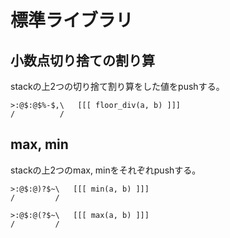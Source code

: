 # 標準ライブラリ

## 小数点切り捨ての割り算
stackの上2つの切り捨て割り算をした値をpushする。
```
>:@$:@$%-$,\   [[[ floor_div(a, b) ]]]
/          /
```

## max, min
stackの上2つのmax, minをそれぞれpushする。
```
>:@$:@)?$~\   [[[ min(a, b) ]]]
/         /
```

```
>:@$:@(?$~\   [[[ max(a, b) ]]]
/         /
```